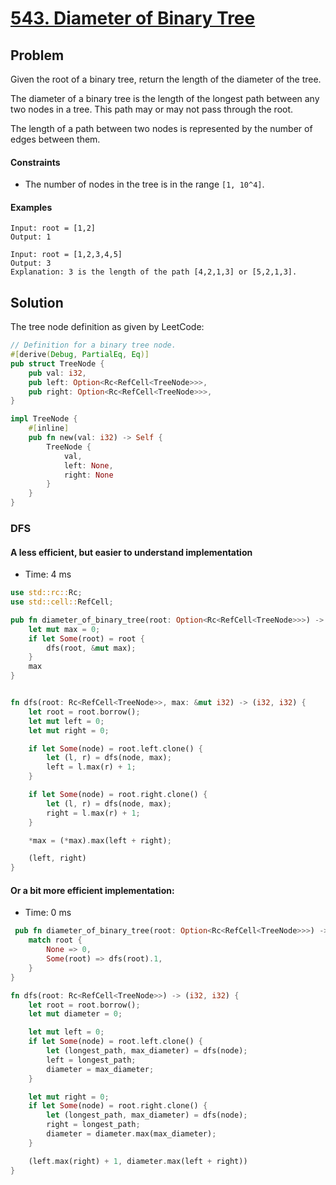 # [543. Diameter of Binary Tree](https://leetcode.com/problems/diameter-of-binary-tree/)

## Problem

Given the root of a binary tree, return the length of the diameter of the tree.

The diameter of a binary tree is the length of the longest path between any two
nodes in a tree. This path may or may not pass through the root.

The length of a path between two nodes is represented by the number of edges
between them.

#### Constraints

* The number of nodes in the tree is in the range `[1, 10^4]`.

#### Examples

```text
Input: root = [1,2]
Output: 1
```

```text
Input: root = [1,2,3,4,5]
Output: 3
Explanation: 3 is the length of the path [4,2,1,3] or [5,2,1,3].
```

## Solution

The tree node definition as given by LeetCode:

```rust
// Definition for a binary tree node.
#[derive(Debug, PartialEq, Eq)]
pub struct TreeNode {
    pub val: i32,
    pub left: Option<Rc<RefCell<TreeNode>>>,
    pub right: Option<Rc<RefCell<TreeNode>>>,
}

impl TreeNode {
    #[inline]
    pub fn new(val: i32) -> Self {
        TreeNode {
            val,
            left: None,
            right: None
        }
    }
}
```

### DFS

#### A less efficient, but easier to understand implementation

* Time: 4 ms

```rust
use std::rc::Rc;
use std::cell::RefCell;

pub fn diameter_of_binary_tree(root: Option<Rc<RefCell<TreeNode>>>) -> i32 {
    let mut max = 0;
    if let Some(root) = root {
        dfs(root, &mut max);
    }
    max
}


fn dfs(root: Rc<RefCell<TreeNode>>, max: &mut i32) -> (i32, i32) {
    let root = root.borrow();
    let mut left = 0;
    let mut right = 0;

    if let Some(node) = root.left.clone() {
        let (l, r) = dfs(node, max);
        left = l.max(r) + 1;
    }

    if let Some(node) = root.right.clone() {
        let (l, r) = dfs(node, max);
        right = l.max(r) + 1;
    }

    *max = (*max).max(left + right);

    (left, right)
}
```

#### Or a bit more efficient implementation:

* Time: 0 ms

```rust
 pub fn diameter_of_binary_tree(root: Option<Rc<RefCell<TreeNode>>>) -> i32 {
    match root {
        None => 0,
        Some(root) => dfs(root).1,
    }
}

fn dfs(root: Rc<RefCell<TreeNode>>) -> (i32, i32) {
    let root = root.borrow();
    let mut diameter = 0;

    let mut left = 0;
    if let Some(node) = root.left.clone() {
        let (longest_path, max_diameter) = dfs(node);
        left = longest_path;
        diameter = max_diameter;
    }

    let mut right = 0;
    if let Some(node) = root.right.clone() {
        let (longest_path, max_diameter) = dfs(node);
        right = longest_path;
        diameter = diameter.max(max_diameter);
    }

    (left.max(right) + 1, diameter.max(left + right))
}
```